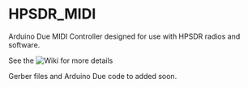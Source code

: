 # HPSDR_MIDI

Arduino Due MIDI Controller designed for use with HPSDR radios and software.

See the ![Wiki](https://github.com/g0orx/HPSDR_MIDI/wiki) for more details

Gerber files and Arduino Due code to added soon.

